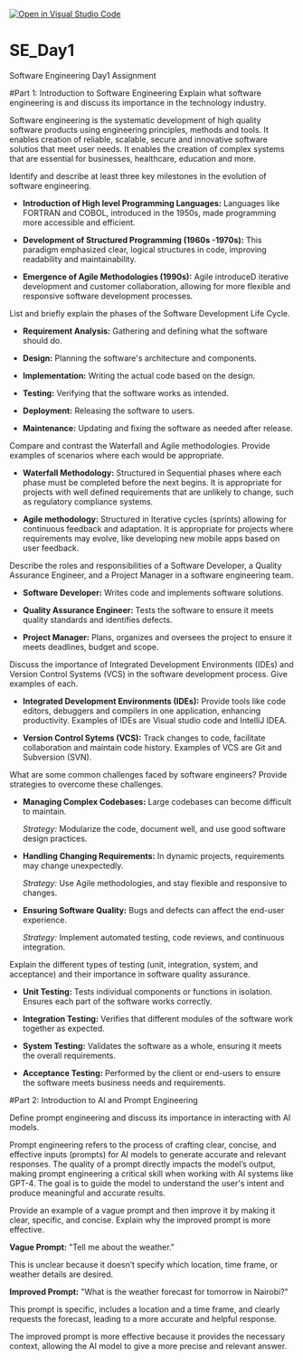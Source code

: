 [![Open in Visual Studio Code](https://classroom.github.com/assets/open-in-vscode-2e0aaae1b6195c2367325f4f02e2d04e9abb55f0b24a779b69b11b9e10269abc.svg)](https://classroom.github.com/online_ide?assignment_repo_id=18586050&assignment_repo_type=AssignmentRepo)
# SE_Day1
Software Engineering Day1 Assignment

#Part 1: Introduction to Software Engineering
Explain what software engineering is and discuss its importance in the technology industry.

Software engineering is the systematic development of high quality software products using engineering principles, methods and tools. 
It enables creation of reliable, scalable, secure and innovative software solutios that meet user needs. 
It enables the creation of complex systems that are essential for businesses, healthcare, education and more.

Identify and describe at least three key milestones in the evolution of software engineering.

- **Introduction of High level Programming Languages:** Languages like FORTRAN and COBOL, introduced in the 1950s, made programming more accessible and efficient.
  
- **Development of Structured Programming (1960s -1970s):** This paradigm emphasized clear, logical structures in code, improving readability and maintainability.
  
- **Emergence of Agile Methodologies (1990s):** Agile introduceD iterative development and customer collaboration, allowing for more flexible and responsive software development processes.


List and briefly explain the phases of the Software Development Life Cycle.

- **Requirement Analysis:** Gathering and defining what the software should do.
  
- **Design:** Planning the software's architecture and components.
  
- **Implementation:** Writing the actual code based on the design.
  
- **Testing:** Verifying that the software works as intended.
  
- **Deployment:** Releasing the software to users.
  
- **Maintenance:** Updating and fixing the software as needed after release.


Compare and contrast the Waterfall and Agile methodologies. Provide examples of scenarios where each would be appropriate.

- **Waterfall Methodology:** Structured in Sequential phases where each phase must be completed before the next begins.
  It is appropriate for projects with well defined requirements that are unlikely to change, such as regulatory compliance systems.
  
- **Agile methodology:** Structured in Iterative cycles (sprints) allowing for continuous feedback and adaptation.
   It is appropriate for projects where requirements may evolve, like developing new mobile apps based on user feedback.   


Describe the roles and responsibilities of a Software Developer, a Quality Assurance Engineer, and a Project Manager in a software engineering team.
  
- **Software Developer:** Writes code and implements software solutions.

- **Quality Assurance Engineer:** Tests the software to ensure it meets quality standards and identifies defects.

- **Project Manager:** Plans, organizes and oversees the project to ensure it meets deadlines, budget and scope.

Discuss the importance of Integrated Development Environments (IDEs) and Version Control Systems (VCS) in the software development process. Give examples of each.

- **Integrated Development Environments (IDEs):** Provide tools like code editors, debuggers and compilers in one application, enhancing productivity. Examples of IDEs are Visual studio code and IntelliJ IDEA.

- **Version Control Sytems (VCS):** Track changes to code, facilitate collaboration and maintain code history. Examples of VCS are Git and Subversion (SVN).

What are some common challenges faced by software engineers? Provide strategies to overcome these challenges.

- **Managing Complex Codebases:** Large codebases can become difficult to maintain.

  *Strategy:* Modularize the code, document well, and use good software design practices.
  
- **Handling Changing Requirements:** In dynamic projects, requirements may change unexpectedly.

  *Strategy:* Use Agile methodologies, and stay flexible and responsive to changes.
  
- **Ensuring Software Quality:** Bugs and defects can affect the end-user experience.

  *Strategy:* Implement automated testing, code reviews, and continuous integration.

Explain the different types of testing (unit, integration, system, and acceptance) and their importance in software quality assurance.

- **Unit Testing:** Tests individual components or functions in isolation. Ensures each part of the software works correctly.

- **Integration Testing:** Verifies that different modules of the software work together as expected.

- **System Testing:** Validates the software as a whole, ensuring it meets the overall requirements.

- **Acceptance Testing:** Performed by the client or end-users to ensure the software meets business needs and requirements.

#Part 2: Introduction to AI and Prompt Engineering


Define prompt engineering and discuss its importance in interacting with AI models.

Prompt engineering refers to the process of crafting clear, concise, and effective inputs (prompts) for AI models to generate accurate and relevant responses. The quality of a prompt directly impacts the model’s output, making prompt engineering a critical skill when working with AI systems like GPT-4. The goal is to guide the model to understand the user's intent and produce meaningful and accurate results.

Provide an example of a vague prompt and then improve it by making it clear, specific, and concise. Explain why the improved prompt is more effective.

**Vague Prompt:** "Tell me about the weather."

This is unclear because it doesn’t specify which location, time frame, or weather details are desired.

**Improved Prompt:** "What is the weather forecast for tomorrow in Nairobi?"

This prompt is specific, includes a location and a time frame, and clearly requests the forecast, leading to a more accurate and helpful response.

The improved prompt is more effective because it provides the necessary context, allowing the AI model to give a more precise and relevant answer.
